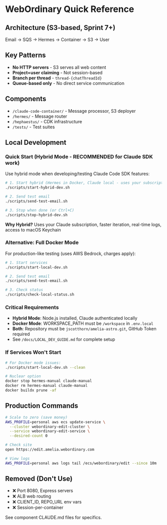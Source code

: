 # WebOrdinary Quick Reference

## Architecture (S3-based, Sprint 7+)
Email → SQS → Hermes → Container → S3 → User

## Key Patterns
- **No HTTP servers** - S3 serves all web content
- **Project+user claiming** - Not session-based
- **Branch per thread** - `thread-{chatThreadId}`
- **Queue-based only** - No direct service communication

## Components
- `/claude-code-container/` - Message processor, S3 deployer
- `/hermes/` - Message router
- `/hephaestus/` - CDK infrastructure
- `/tests/` - Test suites

## Local Development

### Quick Start (Hybrid Mode - RECOMMENDED for Claude SDK work)
Use hybrid mode when developing/testing Claude Code SDK features:
```bash
# 1. Start hybrid (Hermes in Docker, Claude local - uses your subscription!)
./scripts/start-hybrid-dev.sh

# 2. Send test email
./scripts/send-test-email.sh

# 3. Stop when done (or Ctrl+C)
./scripts/stop-hybrid-dev.sh
```

**Why Hybrid?** Uses your Claude subscription, faster iteration, real-time logs, access to macOS Keychain

### Alternative: Full Docker Mode
For production-like testing (uses AWS Bedrock, charges apply):
```bash
# 1. Start services
./scripts/start-local-dev.sh

# 2. Send test email
./scripts/send-test-email.sh

# 3. Check status
./scripts/check-local-status.sh
```

### Critical Requirements
- **Hybrid Mode**: Node.js installed, Claude authenticated locally
- **Docker Mode**: WORKSPACE_PATH must be `/workspace` in `.env.local`
- **Both**: Repository must be `jscotthorn/amelia-astro.git`, GitHub Token required
- See `/docs/LOCAL_DEV_GUIDE.md` for complete setup

### If Services Won't Start
```bash
# For Docker mode issues:
./scripts/start-local-dev.sh --clean

# Nuclear option
docker stop hermes-manual claude-manual
docker rm hermes-manual claude-manual
docker buildx prune -af
```

## Production Commands
```bash
# Scale to zero (save money)
AWS_PROFILE=personal aws ecs update-service \
  --cluster webordinary-edit-cluster \
  --service webordinary-edit-service \
  --desired-count 0

# Check site
open https://edit.amelia.webordinary.com

# View logs
AWS_PROFILE=personal aws logs tail /ecs/webordinary/edit --since 10m
```

## Removed (Don't Use)
- ❌ Port 8080, Express servers
- ❌ ALB web routing
- ❌ CLIENT_ID, REPO_URL env vars
- ❌ Session-per-container

See component CLAUDE.md files for specifics.